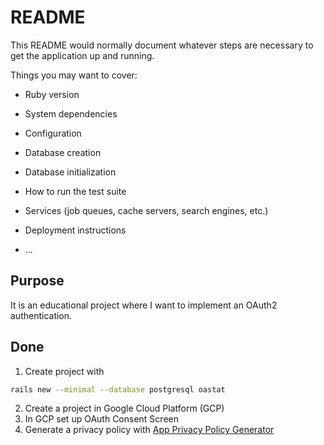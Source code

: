 # README

This README would normally document whatever steps are necessary to get the
application up and running.

Things you may want to cover:

* Ruby version

* System dependencies

* Configuration

* Database creation

* Database initialization

* How to run the test suite

* Services (job queues, cache servers, search engines, etc.)

* Deployment instructions

* ...


## Purpose

It is an educational project where I want to implement an OAuth2 authentication.

## Done

1. Create project with
```bash
rails new --minimal --database postgresql oastat
```
2. Create a project in Google Cloud Platform (GCP)
3. In GCP set up OAuth Consent Screen
4. Generate a privacy policy with [App Privacy Policy Generator][1]


[1]: https://github.com/nisrulz/app-privacy-policy-generator
